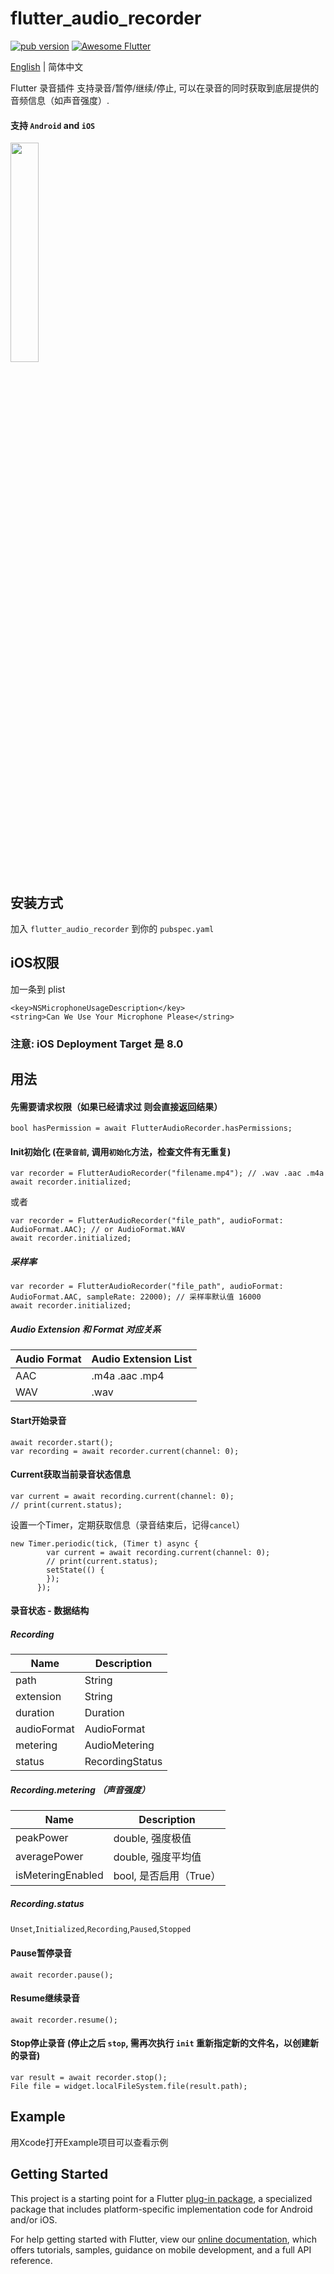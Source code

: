 # flutter_audio_recorder
<p align="left">
  <a href="https://pub.dartlang.org/packages/flutter_audio_recorder"><img alt="pub version" src="https://img.shields.io/pub/v/flutter_audio_recorder.svg?style=flat-square"></a>
  <a href="https://github.com/Solido/awesome-flutter">
     <img alt="Awesome Flutter" src="https://img.shields.io/badge/Awesome-Flutter-blue.svg?longCache=true&style=flat-square" />
</p>

[English](./README.md) | 简体中文

Flutter 录音插件 支持录音/暂停/继续/停止, 可以在录音的同时获取到底层提供的音频信息（如声音强度）.
#### 支持 `Android` and `iOS`

<img src="https://user-images.githubusercontent.com/10917606/64927086-b2bcda00-d838-11e9-9ab8-bad78a95f02c.gif" width="30%" height="30%" />

## 安装方式
加入 `flutter_audio_recorder` 到你的 `pubspec.yaml`

## iOS权限 
加一条到 plist
```
<key>NSMicrophoneUsageDescription</key>
<string>Can We Use Your Microphone Please</string>
```

### 注意: iOS Deployment Target 是 8.0

## 用法

#### 先需要请求权限（如果已经请求过 则会直接返回结果）
```
bool hasPermission = await FlutterAudioRecorder.hasPermissions;
```

#### Init初始化 (在`录音前`, 调用`初始化`方法，检查文件有无重复)
```
var recorder = FlutterAudioRecorder("filename.mp4"); // .wav .aac .m4a
await recorder.initialized;
```

或者

```
var recorder = FlutterAudioRecorder("file_path", audioFormat: AudioFormat.AAC); // or AudioFormat.WAV
await recorder.initialized;
```

##### 采样率
```
var recorder = FlutterAudioRecorder("file_path", audioFormat: AudioFormat.AAC, sampleRate: 22000); // 采样率默认值 16000
await recorder.initialized;
```


##### Audio Extension 和 Format 对应关系
| Audio Format  | Audio Extension List |
| ------------- | ------------- |
| AAC  | .m4a .aac .mp4  |
| WAV  | .wav  |

#### Start开始录音
```
await recorder.start();
var recording = await recorder.current(channel: 0);
```

#### Current获取当前录音状态信息
```
var current = await recording.current(channel: 0);
// print(current.status);
```
设置一个Timer，定期获取信息（录音结束后，记得`cancel`）
```
new Timer.periodic(tick, (Timer t) async {
        var current = await recording.current(channel: 0);
        // print(current.status);
        setState(() {
        });
      });
```

#### 录音状态 - 数据结构
##### Recording
| Name  | Description |
| ------------- | ------------- |
| path  | String  |
| extension  | String  |
| duration  | Duration  |
| audioFormat  | AudioFormat  |
| metering  | AudioMetering  |
| status  | RecordingStatus  |

##### Recording.metering （声音强度）
| Name  | Description |
| ------------- | ------------- |
| peakPower  | double, 强度极值  |
| averagePower  | double, 强度平均值  |
| isMeteringEnabled  | bool, 是否启用（True）  |

##### Recording.status
`Unset`,`Initialized`,`Recording`,`Paused`,`Stopped`


#### Pause暂停录音
```
await recorder.pause();
```

#### Resume继续录音
```
await recorder.resume();
```

#### Stop停止录音 (停止之后 `stop`, 需再次执行 `init` 重新指定新的文件名，以创建新的录音)
```
var result = await recorder.stop();
File file = widget.localFileSystem.file(result.path);
```

## Example
用Xcode打开Example项目可以查看示例


## Getting Started

This project is a starting point for a Flutter
[plug-in package](https://flutter.dev/developing-packages/),
a specialized package that includes platform-specific implementation code for
Android and/or iOS.

For help getting started with Flutter, view our 
[online documentation](https://flutter.dev/docs), which offers tutorials, 
samples, guidance on mobile development, and a full API reference.
